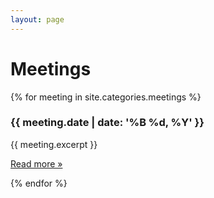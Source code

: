 ```yaml
---
layout: page
---
```


# Meetings

{% for meeting in site.categories.meetings %}
### {{ meeting.date | date: '%B %d, %Y' }}
{{ meeting.excerpt }}
<p>
<a class="btn btn-primary btn-lg" href="{{ meeting.url }}" role="button">Read more »</a>
</p>
{% endfor %}

<script type="text/javascript">
  $("#meetingsnav").addClass("active");
</script>

